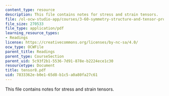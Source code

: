 ```yaml
---
content_type: resource
description: This file contains notes for stress and strain tensors.
file: /ol-ocw-studio-app/courses/3-60-symmetry-structure-and-tensor-properties-of-materials-fall-2005/7833362eb0e165d8b1c5a0a80fa27c61_tensor8.pdf
file_size: 270533
file_type: application/pdf
learning_resource_types:
- Readings
license: https://creativecommons.org/licenses/by-nc-sa/4.0/
ocw_type: OCWFile
parent_title: Readings
parent_type: CourseSection
parent_uid: 5c93f2b1-5536-7d91-878e-b2224ece1c30
resourcetype: Document
title: tensor8.pdf
uid: 7833362e-b0e1-65d8-b1c5-a0a80fa27c61
---
```

This file contains notes for stress and strain tensors.